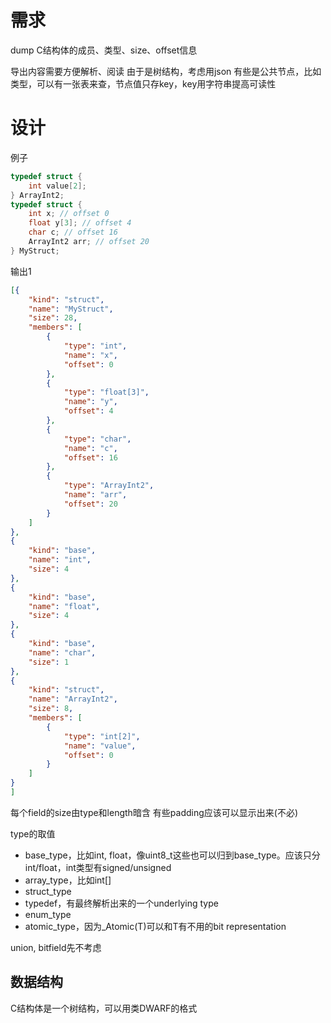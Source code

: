 # 需求
dump C结构体的成员、类型、size、offset信息

导出内容需要方便解析、阅读
	由于是树结构，考虑用json
	有些是公共节点，比如类型，可以有一张表来查，节点值只存key，key用字符串提高可读性


# 设计

例子
```c
typedef struct {
	int value[2];
} ArrayInt2;
typedef struct {
	int x; // offset 0
	float y[3]; // offset 4
	char c; // offset 16
	ArrayInt2 arr; // offset 20
} MyStruct;
```
输出1
```json
[{
	"kind": "struct",
	"name": "MyStruct",
	"size": 28,
	"members": [
		{
			"type": "int",
			"name": "x",
			"offset": 0
		},
		{
			"type": "float[3]",
			"name": "y",
			"offset": 4
		},
		{
			"type": "char",
			"name": "c",
			"offset": 16
		},
		{
			"type": "ArrayInt2",
			"name": "arr",
			"offset": 20
		}
	]
},
{
	"kind": "base",
	"name": "int",
	"size": 4
},
{
	"kind": "base",
	"name": "float",
	"size": 4
},
{
	"kind": "base",
	"name": "char",
	"size": 1
},
{
	"kind": "struct",
	"name": "ArrayInt2",
	"size": 8,
	"members": [
		{
			"type": "int[2]",
			"name": "value",
			"offset": 0
		}
	]
}
]
```

每个field的size由type和length暗含
有些padding应该可以显示出来(不必)

type的取值
- base_type，比如int, float，像uint8_t这些也可以归到base_type。应该只分int/float，int类型有signed/unsigned
- array_type，比如int[]
- struct_type
- typedef，有最终解析出来的一个underlying type
- enum_type
- atomic_type，因为_Atomic(T)可以和T有不用的bit representation

union, bitfield先不考虑

## 数据结构
C结构体是一个树结构，可以用类DWARF的格式
